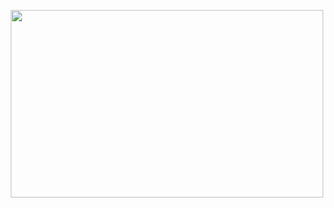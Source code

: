 <p align="center">
<img src="https://media.giphy.com/media/cIaG2aONLioMDjUjeb/giphy.gif" width="500" height="300" />
</p>
